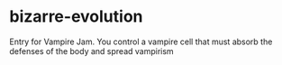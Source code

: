 # bizarre-evolution
Entry for Vampire Jam. You control a vampire cell that must absorb the defenses of the body and spread vampirism

